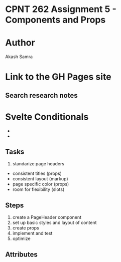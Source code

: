 # CPNT 262 Assignment 5 - Components and Props

# Author
Akash Samra

# Link to the GH Pages site


## Search research notes


# Svelte Conditionals 
 -
 -

 
## Tasks

1. standarize page headers 
 - consistent titles (props)
 - consistent layout (markup)
 - page specific color (props)
 - room for flexibility (slots)

## Steps

1. create a PageHeader component 
2. set up basic styles and layout of content
3. create props
4. implement and test
5. optimize

## Attributes
